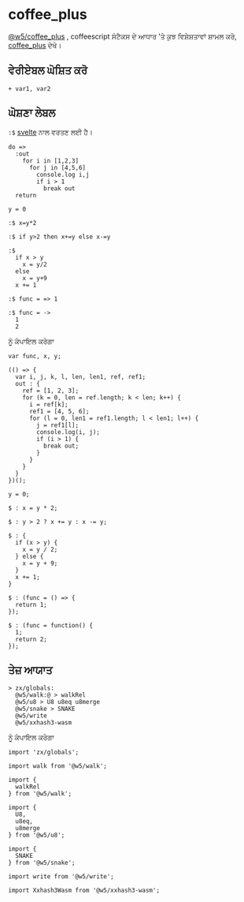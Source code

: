 # coffee_plus

[@w5/coffee_plus](http://npmjs.com/@w5/coffee_plus) , coffeescript ਸੰਟੈਕਸ ਦੇ ਆਧਾਰ 'ਤੇ ਕੁਝ ਵਿਸ਼ੇਸ਼ਤਾਵਾਂ ਸ਼ਾਮਲ ਕਰੋ, [coffee_plus](./coffee_plus.md) ਦੇਖੋ।

## ਵੇਰੀਏਬਲ ਘੋਸ਼ਿਤ ਕਰੋ

```
+ var1, var2
```

## ਘੋਸ਼ਣਾ ਲੇਬਲ

`:$` [svelte](https://svelte.dev/docs#component-format-script-3-$-marks-a-statement-as-reactive) ਨਾਲ ਵਰਤਣ ਲਈ ਹੈ।

```
do =>
  :out
    for i in [1,2,3]
      for j in [4,5,6]
        console.log i,j
        if i > 1
          break out
  return

y = 0

:$ x=y*2

:$ if y>2 then x+=y else x-=y

:$
  if x > y
    x = y/2
  else
    x = y+9
  x += 1

:$ func = => 1

:$ func = ->
  1
  2
```

ਨੂੰ ਕੰਪਾਇਲ ਕਰੇਗਾ

```
var func, x, y;

(() => {
  var i, j, k, l, len, len1, ref, ref1;
  out : {
    ref = [1, 2, 3];
    for (k = 0, len = ref.length; k < len; k++) {
      i = ref[k];
      ref1 = [4, 5, 6];
      for (l = 0, len1 = ref1.length; l < len1; l++) {
        j = ref1[l];
        console.log(i, j);
        if (i > 1) {
          break out;
        }
      }
    }
  }
})();

y = 0;

$ : x = y * 2;

$ : y > 2 ? x += y : x -= y;

$ : {
  if (x > y) {
    x = y / 2;
  } else {
    x = y + 9;
  }
  x += 1;
}

$ : (func = () => {
  return 1;
});

$ : (func = function() {
  1;
  return 2;
});
```

## ਤੇਜ਼ ਆਯਾਤ

```
> zx/globals:
  @w5/walk:@ > walkRel
  @w5/u8 > U8 u8eq u8merge
  @w5/snake > SNAKE
  @w5/write
  @w5/xxhash3-wasm
```

ਨੂੰ ਕੰਪਾਇਲ ਕਰੇਗਾ

```
import 'zx/globals';

import walk from '@w5/walk';

import {
  walkRel
} from '@w5/walk';

import {
  U8,
  u8eq,
  u8merge
} from '@w5/u8';

import {
  SNAKE
} from '@w5/snake';

import write from '@w5/write';

import Xxhash3Wasm from '@w5/xxhash3-wasm';
```
